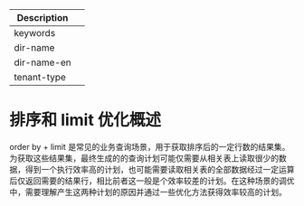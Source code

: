 | Description   |                 |
|---------------|-----------------|
| keywords      |                 |
| dir-name      |                 |
| dir-name-en   |                 |
| tenant-type   |                 |

# 排序和 limit 优化概述

order by + limit 是常见的业务查询场景，用于获取排序后的一定行数的结果集。为获取这些结果集，最终生成的的查询计划可能仅需要从相关表上读取很少的数据，得到一个执行效率高的计划，也可能需要读取相关表的全部数据经过一定运算后仅返回需要的结果行，相比前者这一般是个效率较差的计划。在这种场景的调优中，需要理解产生这两种计划的原因并通过一些优化方法获得效率较高的计划。
